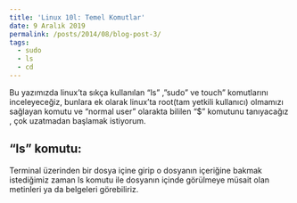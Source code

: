 ```yaml
---
title: 'Linux 10l: Temel Komutlar'
date: 9 Aralık 2019
permalink: /posts/2014/08/blog-post-3/
tags:
  - sudo
  - ls
  - cd
---
```


Bu yazımızda linux’ta sıkça kullanılan “ls” ,”sudo” ve touch” komutlarını inceleyeceğiz,  bunlara ek olarak linux’ta root(tam yetkili kullanıcı) olmamızı sağlayan komutu ve “normal user” olarakta bililen “$” komutunu tanıyacağız , çok uzatmadan başlamak istiyorum. 


“ls” komutu:
-----
Terminal üzerinden bir dosya içine girip o dosyanın içeriğine bakmak istediğimiz zaman ls komutu ile dosyanın içinde görülmeye müsait olan metinleri ya da belgeleri görebiliriz.
